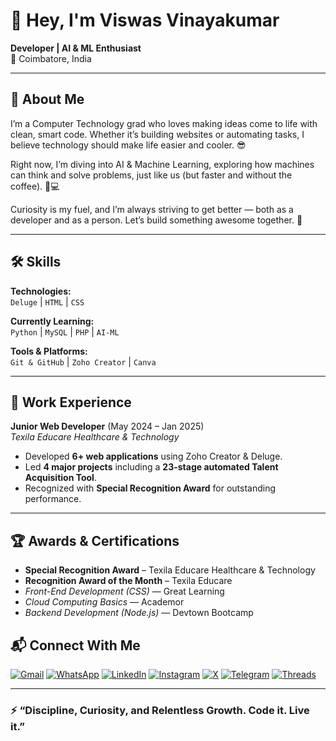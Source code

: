 # 👋 Hey, I'm Viswas Vinayakumar

**Developer | AI & ML Enthusiast**  
📍 Coimbatore, India  

---

## 🚀 About Me  

I’m a Computer Technology grad who loves making ideas come to life with clean, smart code. Whether it’s building websites or automating tasks, I believe technology should make life easier and cooler. 😎

Right now, I’m diving into AI & Machine Learning, exploring how machines can think and solve problems, just like us (but faster and without the coffee). 🤖💻

Curiosity is my fuel, and I’m always striving to get better — both as a developer and as a person. Let’s build something awesome together. 🚀

---

## 🛠️ Skills  

**Technologies:**  
`Deluge` | `HTML` | `CSS`  

**Currently Learning:**  
`Python` | `MySQL` | `PHP` | `AI-ML`  

**Tools & Platforms:**  
`Git & GitHub` | `Zoho Creator` | `Canva`

---

## 💼 Work Experience  

**Junior Web Developer** (May 2024 – Jan 2025)  
*Texila Educare Healthcare & Technology*

- Developed **6+ web applications** using Zoho Creator & Deluge.
- Led **4 major projects** including a **23-stage automated Talent Acquisition Tool**.
- Recognized with **Special Recognition Award** for outstanding performance.

---

## 🏆 Awards & Certifications  

- **Special Recognition Award** – Texila Educare Healthcare & Technology  
- **Recognition Award of the Month** – Texila Educare  
- *Front-End Development (CSS)* — Great Learning  
- *Cloud Computing Basics* — Academor  
- *Backend Development (Node.js)* — Devtown Bootcamp  


## 📬 Connect With Me  

[![Gmail](https://img.shields.io/badge/-Email-red?style=for-the-badge&logo=gmail&logoColor=white)](mailto:ViswasVinayakumar@gmail.com)
[![WhatsApp](https://img.shields.io/badge/-WhatsApp-25D366?style=for-the-badge&logo=whatsapp&logoColor=white)](https://wa.me/+919344210925)
[![LinkedIn](https://img.shields.io/badge/-LinkedIn-0A66C2?style=for-the-badge&logo=linkedin&logoColor=white)](https://linkedin.com/in/ViswasVinayakumar)
[![Instagram](https://img.shields.io/badge/-Instagram-E4405F?style=for-the-badge&logo=instagram&logoColor=white)](https://www.instagram.com/viswasvinayakumar/)
[![X](https://img.shields.io/badge/-Twitter-1DA1F2?style=for-the-badge&logo=twitter&logoColor=white)](https://x.com/Vichu_learns)
[![Telegram](https://img.shields.io/badge/-Telegram-26A5E4?style=for-the-badge&logo=telegram&logoColor=white)](https://t.me/Viswas_Vinayakumar)
[![Threads](https://img.shields.io/badge/-Threads-000000?style=for-the-badge&logo=threads&logoColor=white)](https://www.threads.com/@viswasvinayakumar)

---

### ⚡ “Discipline, Curiosity, and Relentless Growth. Code it. Live it.”

